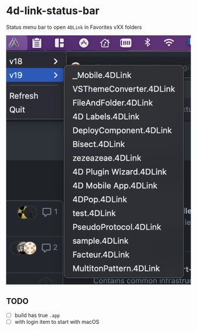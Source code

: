 # 4d-link-status-bar

 Status menu bar to open `4DLink` in Favorites vXX folders

![](AppScreenshot.png)

## TODO

- [ ] build has true `.app`
- [ ] with login item to start with macOS
